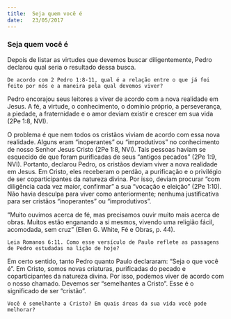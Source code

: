 ```yaml
---
title:  Seja quem você é
date:   23/05/2017
---
```


### Seja quem você é

Depois de listar as virtudes que devemos buscar diligentemente, Pedro declarou qual seria o resultado dessa busca.

`De acordo com 2 Pedro 1:8-11, qual é a relação entre o que já foi feito por nós e a maneira pela qual devemos viver?`

Pedro encorajou seus leitores a viver de acordo com a nova realidade em Jesus. A fé, a virtude, o conhecimento, o domínio próprio, a perseverança, a piedade, a fraternidade e o amor deviam existir e crescer em sua vida (2Pe 1:8, NVI).

O problema é que nem todos os cristãos viviam de acordo com essa nova realidade. Alguns eram “inoperantes” ou “improdutivos” no conhecimento de nosso Senhor Jesus Cristo (2Pe 1:8, NVI). Tais pessoas haviam se esquecido de que foram purificadas de seus “antigos pecados” (2Pe 1:9, NVI). Portanto, declarou Pedro, os cristãos deviam viver a nova realidade em Jesus. Em Cristo, eles receberam o perdão, a purificação e o privilégio de ser coparticipantes da natureza divina. Por isso, deviam procurar “com diligência cada vez maior, confirmar” a sua “vocação e eleição” (2Pe 1:10). Não havia desculpa para viver como anteriormente; nenhuma justificativa para ser cristãos “inoperantes” ou “improdutivos”.

“Muito ouvimos acerca de fé, mas precisamos ouvir muito mais acerca de obras. Muitos estão enganando a si mesmos, vivendo uma religião fácil, acomodada, sem cruz” (Ellen G. White, Fé e Obras, p. 44).

`Leia Romanos 6:11. Como esse versículo de Paulo reflete as passagens de Pedro estudadas na lição de hoje?`

Em certo sentido, tanto Pedro quanto Paulo declararam: “Seja o que você é”. Em Cristo, somos novas criaturas, purificadas do pecado e coparticipantes da natureza divina. Por isso, podemos viver de acordo com o nosso chamado. Devemos ser “semelhantes a Cristo”. Esse é o significado de ser “cristão”.

`Você é semelhante a Cristo? Em quais áreas da sua vida você pode melhorar?`